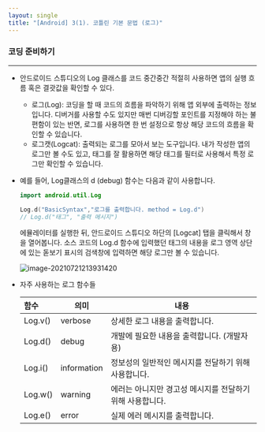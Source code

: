 ```yaml
---
layout: single
title: "[Android] 3(1). 코틀린 기본 문법 (로그)"
---
```




### 코딩 준비하기

---

* 안드로이드 스튜디오의 Log 클래스를 코드 중간중간 적절히 사용하면 앱의 실행 흐름 혹은 결괏값을 확인할 수 있다. 

  * 로그(Log): 코딩을 할 때 코드의 흐름을 파악하기 위해 앱 외부에 출력하는 정보입니다. 디버거를 사용할 수도 있지만 매번 디버깅할 포인트를 지정해야 하는 불편함이 있는 반면, 로그를 사용하면 한 번 설정으로 항상 해당 코드의 흐름을 확인할 수 있습니다. 
  * 로그캣(Logcat): 출력되는 로그를 모아서 보는 도구입니다. 내가 작성한 앱의 로그만 볼 수도 있고, 태그를 잘 활용하면 해당 태그를 필터로 사용해서 특정 로그만 확인할 수 있습니다. 

* 예를 들어, Log클래스의 d (debug) 함수는 다음과 같이 사용합니다. 

  ```kotlin
  import android.util.Log
  
  Log.d("BasicSyntax","로그를 출력합니다. method = Log.d")
  // Log.d("태그", "출력 메시지")
  ```

  에뮬레이터를 실행한 뒤, 안드로이드 스튜디오 하단의 [Logcat] 탭을 클릭해서 창을 열어봅니다. 소스 코드의 Log.d 함수에 입력했던 태그의 내용을 로그 영역 상단에 있는 돋보기 표시의 검색창에 입력하면 해당 로그만 볼 수 있습니다. 

  
  
  ![image-20210721213931420](https://user-images.githubusercontent.com/70505378/126588159-bf5e4f4d-497c-479e-8228-fa94b2c1397b.png)



* 자주 사용하는 로그 함수들

  | 함수    | 의미        | 내용                                                      |
  | :------ | ----------- | --------------------------------------------------------- |
  | Log.v() | verbose     | 상세한 로그 내용을 출력합니다.                            |
  | Log.d() | debug       | 개발에 필요한 내용을 출력합니다. (개발자용)               |
  | Log.i() | information | 정보성의 일반적인 메시지를 전달하기 위해 사용합니다.      |
  | Log.w() | warning     | 에러는 아니지만 경고성 메시지를 전달하기 위해 사용합니다. |
  | Log.e() | error       | 실제 에러 메시지를 출력합니다.                            |

  
